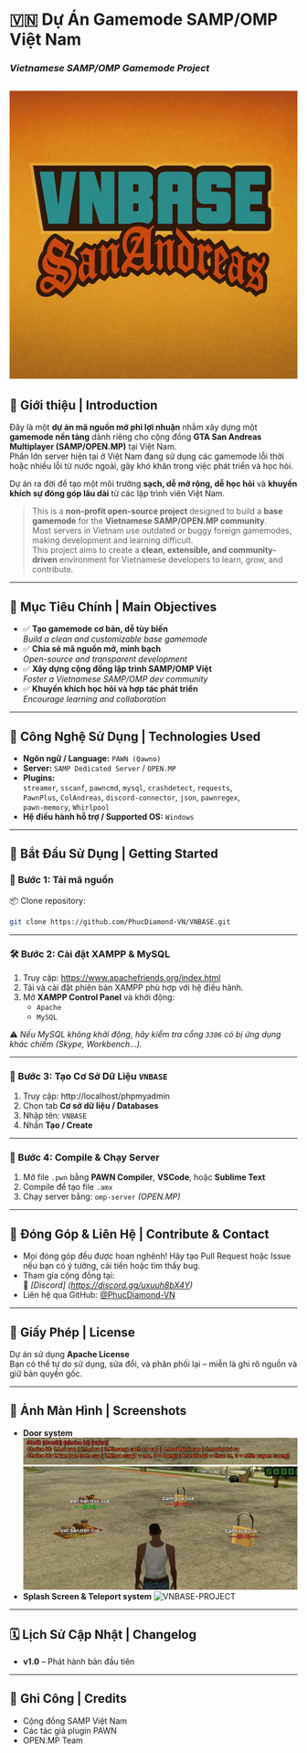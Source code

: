 # 🇻🇳 Dự Án Gamemode SAMP/OMP Việt Nam  
### *Vietnamese SAMP/OMP Gamemode Project*
![VNBASE-PROJECT](https://github.com/PhucDiamond-VN/VNBASE/blob/main/VNBASE.png)
---

## 🌟 Giới thiệu | Introduction

Đây là một **dự án mã nguồn mở phi lợi nhuận** nhằm xây dựng một **gamemode nền tảng** dành riêng cho cộng đồng **GTA San Andreas Multiplayer (SAMP/OPEN.MP)** tại Việt Nam.  
Phần lớn server hiện tại ở Việt Nam đang sử dụng các gamemode lỗi thời hoặc nhiều lỗi từ nước ngoài, gây khó khăn trong việc phát triển và học hỏi.

Dự án ra đời để tạo một môi trường **sạch, dễ mở rộng, dễ học hỏi** và **khuyến khích sự đóng góp lâu dài** từ các lập trình viên Việt Nam.

> This is a **non-profit open-source project** designed to build a **base gamemode** for the **Vietnamese SAMP/OPEN.MP community**.  
> Most servers in Vietnam use outdated or buggy foreign gamemodes, making development and learning difficult.  
> This project aims to create a **clean, extensible, and community-driven** environment for Vietnamese developers to learn, grow, and contribute.

---

## 🎯 Mục Tiêu Chính | Main Objectives

- ✅ **Tạo gamemode cơ bản, dễ tùy biến**  
   *Build a clean and customizable base gamemode*
- ✅ **Chia sẻ mã nguồn mở, minh bạch**  
   *Open-source and transparent development*
- ✅ **Xây dựng cộng đồng lập trình SAMP/OMP Việt**  
   *Foster a Vietnamese SAMP/OMP dev community*
- ✅ **Khuyến khích học hỏi và hợp tác phát triển**  
   *Encourage learning and collaboration*

---

## 🔧 Công Nghệ Sử Dụng | Technologies Used

- **Ngôn ngữ / Language:** `PAWN (Qawno)`
- **Server:** `SAMP Dedicated Server` / `OPEN.MP`
- **Plugins:**  
  `streamer`, `sscanf`, `pawncmd`, `mysql`, `crashdetect`, `requests`,  
  `PawnPlus`, `ColAndreas`, `discord-connector`, `json`, `pawnregex`,  
  `pawn-memory`, `Whirlpool`
- **Hệ điều hành hỗ trợ / Supported OS:** `Windows`

---

## 🚀 Bắt Đầu Sử Dụng | Getting Started

### 🔽 Bước 1: Tải mã nguồn  
📦 Clone repository:
```bash
git clone https://github.com/PhucDiamond-VN/VNBASE.git
```
---

### 🛠️ Bước 2: Cài đặt XAMPP & MySQL

1. Truy cập: https://www.apachefriends.org/index.html  
2. Tải và cài đặt phiên bản XAMPP phù hợp với hệ điều hành.
3. Mở **XAMPP Control Panel** và khởi động:
   - `Apache`
   - `MySQL`

⚠️ *Nếu MySQL không khởi động, hãy kiểm tra cổng `3306` có bị ứng dụng khác chiếm (Skype, Workbench...).*

---

### 🧱 Bước 3: Tạo Cơ Sở Dữ Liệu `VNBASE`

1. Truy cập: http://localhost/phpmyadmin  
2. Chọn tab **Cơ sở dữ liệu / Databases**
3. Nhập tên: `VNBASE`  
4. Nhấn **Tạo / Create**

---

### 🧵 Bước 4: Compile & Chạy Server

1. Mở file `.pwn` bằng **PAWN Compiler**, **VSCode**, hoặc **Sublime Text**  
2. Compile để tạo file `.amx`
3. Chạy server bằng: `omp-server` *(OPEN.MP)*

---

## 💬 Đóng Góp & Liên Hệ | Contribute & Contact

- Mọi đóng góp đều được hoan nghênh! Hãy tạo Pull Request hoặc Issue nếu bạn có ý tưởng, cải tiến hoặc tìm thấy bug.
- Tham gia cộng đồng tại:  
  📌 *[Discord]* *(https://discord.gg/uxuuh8bX4Y)*
- Liên hệ qua GitHub: [@PhucDiamond-VN](https://github.com/PhucDiamond-VN)

---

## 📄 Giấy Phép | License

Dự án sử dụng **Apache License**  
Bạn có thể tự do sử dụng, sửa đổi, và phân phối lại – miễn là ghi rõ nguồn và giữ bản quyền gốc.

---

## 📸 Ảnh Màn Hình | Screenshots

- **Door system**
![VNBASE-PROJECT](https://github.com/PhucDiamond-VN/VNBASE/blob/main/System-Image/doorcommand.png)
![VNBASE-PROJECT](https://github.com/PhucDiamond-VN/VNBASE/blob/main/System-Image/door.png)
- **Splash Screen & Teleport system**
![VNBASE-PROJECT](https://github.com/PhucDiamond-VN/VNBASE/blob/main/System-Image/SplashScreen.gif)

---

## 🗓️ Lịch Sử Cập Nhật | Changelog

- **v1.0** – Phát hành bản đầu tiên  

---

## 🙌 Ghi Công | Credits

- Cộng đồng SAMP Việt Nam
- Các tác giả plugin PAWN
- OPEN.MP Team
